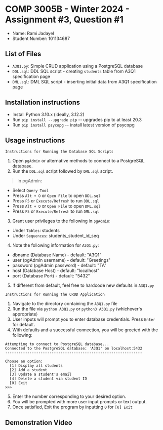 # COMP 3005B - Winter 2024 - Assignment #3, Question #1
- Name: Rami Jadayel
- Student Number: 101134687

## List of Files
- `A3Q1.py`: Simple CRUD application using a PostgreSQL database
- `DDL.sql`: DDL SQL script - creating `students` table from A3Q1 specification page
- `DML.sql`: DML SQL script - inserting initial data from A3Q1 specification page

## Installation instructions
- Install Python 3.10.x (ideally, 3.12.2) 
- Run `pip install --upgrade pip` -- upgrades pip to at least 20.3
- Run `pip install psycopg`       -- install latest version of psycopg

## Usage instructions
``` Instructions for Running the Database SQL Scripts ``` 
1. Open `pgAdmin` or alternative methods to connect to a PostgreSQL database.
2. Run the `DDL.sql` script followed by `DML.sql` script. 
> In pgAdmin: 
- Select `Query Tool`
- Press `Alt + O` or `Open File` to open `DDL.sql`
- Press `F5` or `Execute/Refresh` to run `DDL.sql`
- Press `Alt + O` or `Open File` to open `DML.sql`
- Press `F5` or `Execute/Refresh` to run `DML.sql`
3. Grant user privileges to the following in `pgAdmin`:
- Under    `Tables`: students
- Under `Sequences`: students_student_id_seq
4. Note the following information for `A3Q1.py`:
- dbname      (Database Name) - default: "A3Q1"
- user     (pgAdmin username) - default: "Greetings"
- password (pgAdmin password) - default: "TA"
- host        (Database Host) - default: "localhost"
- port        (Database Port) - default: "5432"
5. If different from default, feel free to hardcode new defaults in `A3Q1.py`

``` Instructions for Running the CRUD Application ```
1. Navigate to the directory containing the `A3Q1.py` file
2. Run the file via `python A3Q1.py` or `python3 A3Q1.py` (whichever's appropriate)
3. User inputs will prompt you to enter database credentials. Press `Enter` for default.
4. With defaults and a successful connection, you will be greeted with the following:
```
Attempting to connect to PostgreSQL database...
Connected to the PostgreSQL database: 'A3Q1' on localhost:5432
--------------------------------------------------------------

Choose an option:
  [1] Display all students
  [2] Add a student
  [3] Update a student's email
  [4] Delete a student via student ID
  [0] Exit
>>>
```
5. Enter the number corresponding to your desired option.
6. You will be prompted with more user input prompts or text output.
7. Once satisfied, Exit the program by inputting `0` for `[0] Exit`

## Demonstration Video
